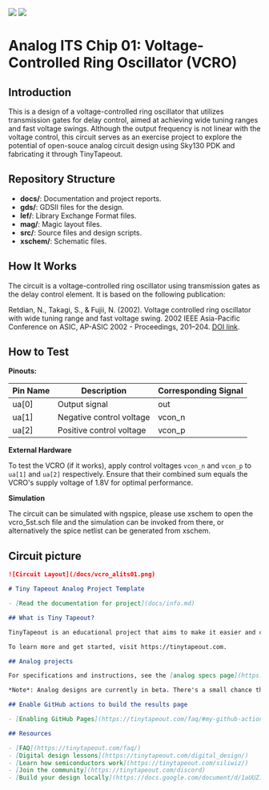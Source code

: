 ![](../../workflows/gds/badge.svg) ![](../../workflows/docs/badge.svg)

# Analog ITS Chip 01: Voltage-Controlled Ring Oscillator (VCRO)

## Introduction

This is a design of a voltage-controlled ring oscillator that utilizes transmission gates for delay control, aimed at achieving wide tuning ranges and fast voltage swings. Although the output frequency is not linear with the voltage control, this circuit serves as an exercise project to explore the potential of open-souce analog circuit design using Sky130 PDK and fabricating it through TinyTapeout.

## Repository Structure

- **docs/**: Documentation and project reports.
- **gds/**: GDSII files for the design.
- **lef/**: Library Exchange Format files.
- **mag/**: Magic layout files.
- **src/**: Source files and design scripts.
- **xschem/**: Schematic files.

## How It Works

The circuit is a voltage-controlled ring oscillator using transmission gates as the delay control element. It is based on the following publication:

Retdian, N., Takagi, S., & Fujii, N. (2002). Voltage controlled ring oscillator with wide tuning range and fast voltage swing. 2002 IEEE Asia-Pacific Conference on ASIC, AP-ASIC 2002 - Proceedings, 201–204. [DOI link](https://doi.org/10.1109/APASIC.2002.1031567).

## How to Test

**Pinouts:**

| Pin Name | Description               | Corresponding Signal |
|----------|---------------------------|----------------------|
| ua[0]    | Output signal             | out                  |
| ua[1]    | Negative control voltage  | vcon_n               |
| ua[2]    | Positive control voltage  | vcon_p               |

**External Hardware**

To test the VCRO (if it works), apply control voltages `vcon_n` and `vcon_p` to `ua[1]` and `ua[2]` respectively. Ensure that their combined sum equals the VCRO's supply voltage of 1.8V for optimal performance.

**Simulation**

The circuit can be simulated with ngspice, please use xschem to open the vcro_5st.sch file and the simulation can be invoked from there, or alternatively the spice netlist can be generated from xschem.

## Circuit picture

```markdown
![Circuit Layout](/docs/vcro_alits01.png)

# Tiny Tapeout Analog Project Template

- [Read the documentation for project](docs/info.md)

## What is Tiny Tapeout?

TinyTapeout is an educational project that aims to make it easier and cheaper than ever to get your digital designs manufactured on a real chip.

To learn more and get started, visit https://tinytapeout.com.

## Analog projects

For specifications and instructions, see the [analog specs page](https://tinytapeout.com/specs/analog/).

*Note*: Analog designs are currently in beta. There's a small chance that the changes will change before the deadline for Tiny Tapeout 6, or that we will have to postpone the analog design support to a future shuttle. If you have any questions, please join the [Tiny Tapeout Discord](https://tinytapeout.com/discord) and ask in the #analog channel.

## Enable GitHub actions to build the results page

- [Enabling GitHub Pages](https://tinytapeout.com/faq/#my-github-action-is-failing-on-the-pages-part)

## Resources

- [FAQ](https://tinytapeout.com/faq/)
- [Digital design lessons](https://tinytapeout.com/digital_design/)
- [Learn how semiconductors work](https://tinytapeout.com/siliwiz/)
- [Join the community](https://tinytapeout.com/discord)
- [Build your design locally](https://docs.google.com/document/d/1aUUZ1jthRpg4QURIIyzlOaPWlmQzr-jBn3wZipVUPt4)

